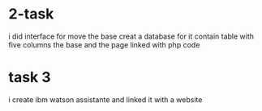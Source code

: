 # 2-task
i did interface for move the base
creat a database for it contain table with five columns 
 the base and the page linked with php code 
 
 # task 3
 i create ibm watson assistante and linked it with a website 
